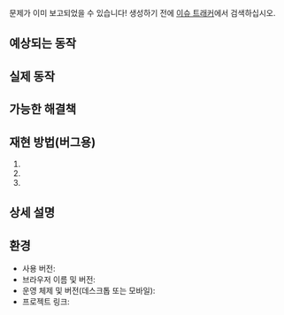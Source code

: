 문제가 이미 보고되었을 수 있습니다!
생성하기 전에 [이슈 트래커](../)에서 검색하십시오.

<!-- - 위의 제목에 문제에 대한 일반적인 요약 제공 -->

## 예상되는 동작

<!-- - 어떤 일이 일어나야 하는지 알려주세요
- 변경/개선을 제안하는 경우 작동 방식을 알려주세요 -->

## 실제 동작

<!-- - 예상되는 동작 대신 어떤 일이 발생하는지 알려주십시오
- 변경/개선을 제안하는 경우 현재 행동과의 차이점을 기술해주세요 -->

## 가능한 해결책

<!-- - 필수는 아니지만 버그에 대한 수정/이유를 제안합니다.
- 또는 추가 또는 변경을 구현하는 방법에 대한 아이디어을 제안합니다. -->

## 재현 방법(버그용)

<!-- - 라이브 예제에 대한 링크 또는 명확한 단계 세트를 기술해주세요
- 이 버그를 재현하십시오. 관련 있는 경우 재현할 코드 포함 -->

1.
2.
3.

## 상세 설명

<!-- - 제안하는 변경 또는 추가에 대한 자세한 설명을 기술해주세요 -->

## 환경

<!-- - 버그가 발생한 환경에 대한 관련 세부 정보를 최대한 많이 포함해주세요 -->

- 사용 버전:
- 브라우저 이름 및 버전:
- 운영 체제 및 버전(데스크톱 또는 모바일):
- 프로젝트 링크:
